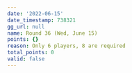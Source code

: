 ```yaml
---
date: '2022-06-15'
date_timestamp: 738321
gg_url: null
name: Round 36 (Wed, June 15)
points: {}
reason: Only 6 players, 8 are required
total_points: 0
valid: false
---
```

